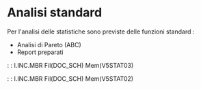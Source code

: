 # Analisi standard
Per l'analisi delle statistiche sono previste delle funzioni standard : 
 * Analisi di Pareto (ABC)
 * Report preparati

 :  : I.INC.MBR Fil(DOC_SCH) Mem(V5STAT03)

 :  : I.INC.MBR Fil(DOC_SCH) Mem(V5STAT02)
